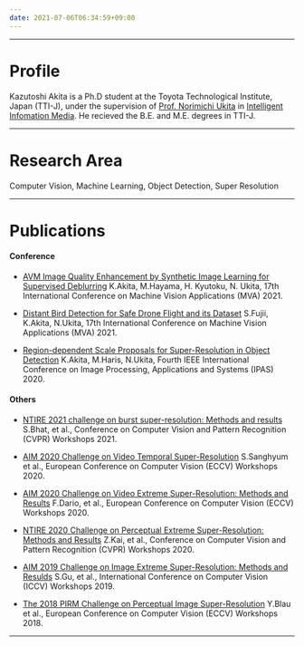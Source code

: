 ```yaml
---
date: 2021-07-06T06:34:59+09:00
---
```


---

# Profile

Kazutoshi Akita is a Ph.D student at the Toyota Technological Institute, Japan (TTI-J), under the supervision of [Prof. Norimichi Ukita](https://www.toyota-ti.ac.jp/Lab/Denshi/iim/ukita/index.html) in [Intelligent Infomation Media](https://www.toyota-ti.ac.jp/Lab/Denshi/iim/index.html). He recieved the B.E. and M.E. degrees in TTI-J.

---

# Research Area
Computer Vision, Machine Learning, Object Detection, Super Resolution

---

# Publications
#### Conference

* [AVM Image Quality Enhancement by Synthetic Image Learning for Supervised Deblurring]()
K.Akita, M.Hayama, H. Kyutoku, N. Ukita, 17th International Conference on Machine Vision Applications (MVA) 2021.

* [Distant Bird Detection for Safe Drone Flight and its Dataset]()
S.Fujii, K.Akita, N.Ukita, 17th International Conference on Machine Vision Applications (MVA) 2021.

* [Region-dependent Scale Proposals for Super-Resolution in Object Detection]()
K.Akita, M.Haris, N.Ukita, Fourth IEEE International Conference on Image Processing, Applications and Systems (IPAS) 2020.


#### Others
* [NTIRE 2021 challenge on burst super-resolution: Methods and results]()
S.Bhat, et al., Conference on Computer Vision and Pattern Recognition (CVPR) Workshops 2021.

* [AIM 2020 Challenge on Video Temporal Super-Resolution]()
S.Sanghyum et al., European Conference on Computer Vision (ECCV) Workshops 2020.

* [AIM 2020 Challenge on Video Extreme Super-Resolution: Methods and Results]()
F.Dario, et al., European Conference on Computer Vision (ECCV) Workshops 2020.

* [NTIRE 2020 Challenge on Perceptual Extreme Super-Resolution: Methods and Results]()
Z.Kai, et al., Conference on Computer Vision and Pattern Recognition (CVPR) Workshops 2020.

* [AIM 2019 Challenge on Image Extreme Super-Resolution: Methods and Resulds]()
S.Gu, et al., International Conference on Computer Vision (ICCV) Workshops 2019. 

* [The 2018 PIRM Challenge on Perceptual Image Super-Resolution]()
Y.Blau et al., European Conference on Computer Vision (ECCV) Workshops 2018.


---